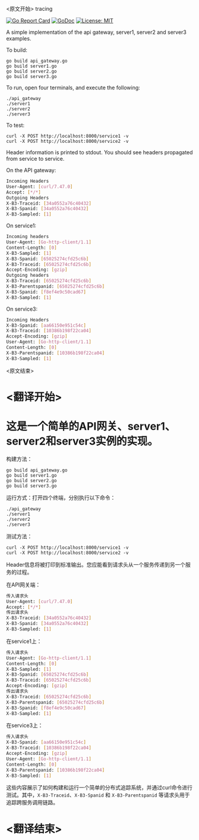 
<原文开始>
tracing

[![Go Report Card](https://goreportcard.com/badge/github.com/gin-contrib/opengintracing)](https://goreportcard.com/report/github.com/gin-contrib/opengintracing)
[![GoDoc](https://godoc.org/github.com/gin-contrib/opengintracing?status.png)](https://godoc.org/github.com/gin-contrib/opengintracing)
[![License: MIT](https://img.shields.io/badge/License-MIT-yellow.svg)](https://opensource.org/licenses/MIT)

A simple implementation of the api gateway, server1, server2 and server3 examples.

To build:

```shell
go build api_gateway.go
go build server1.go
go build server2.go
go build server3.go
```

To run, open four terminals, and execute the following:

```shell
./api_gateway
./server1
./server2
./server3
```

To test:

```shell
curl -X POST http://localhost:8000/service1 -v
curl -X POST http://localhost:8000/service2 -v
```

Header information is printed to stdout. You should see headers propagated from service to service.

On the API gateway:

```sh
Incoming Headers
User-Agent: [curl/7.47.0]
Accept: [*/*]
Outgoing Headers
X-B3-Traceid: [34a0552a76c40432]
X-B3-Spanid: [34a0552a76c40432]
X-B3-Sampled: [1]
```

On service1:

```sh
Incoming headers
User-Agent: [Go-http-client/1.1]
Content-Length: [0]
X-B3-Sampled: [1]
X-B3-Spanid: [65025274cfd25c6b]
X-B3-Traceid: [65025274cfd25c6b]
Accept-Encoding: [gzip]
Outgoing headers
X-B3-Traceid: [65025274cfd25c6b]
X-B3-Parentspanid: [65025274cfd25c6b]
X-B3-Spanid: [f8ef4e9c50cad67]
X-B3-Sampled: [1]
```

On service3:

```sh
Incoming Headers
X-B3-Spanid: [aa66150e951c54c]
X-B3-Traceid: [10386b198f22ca04]
Accept-Encoding: [gzip]
User-Agent: [Go-http-client/1.1]
Content-Length: [0]
X-B3-Parentspanid: [10386b198f22ca04]
X-B3-Sampled: [1]
```

<原文结束>

# <翻译开始>
# 这是一个简单的API网关、server1、server2和server3实例的实现。

构建方法：

```shell
go build api_gateway.go
go build server1.go
go build server2.go
go build server3.go
```

运行方式：打开四个终端，分别执行以下命令：

```shell
./api_gateway
./server1
./server2
./server3
```

测试方法：

```shell
curl -X POST http://localhost:8000/service1 -v
curl -X POST http://localhost:8000/service2 -v
```

Header信息将被打印到标准输出。您应能看到请求头从一个服务传递到另一个服务的过程。

在API网关端：

```sh
传入请求头
User-Agent: [curl/7.47.0]
Accept: [*/*]
传出请求头
X-B3-Traceid: [34a0552a76c40432]
X-B3-Spanid: [34a0552a76c40432]
X-B3-Sampled: [1]
```

在service1上：

```sh
传入请求头
User-Agent: [Go-http-client/1.1]
Content-Length: [0]
X-B3-Sampled: [1]
X-B3-Spanid: [65025274cfd25c6b]
X-B3-Traceid: [65025274cfd25c6b]
Accept-Encoding: [gzip]
传出请求头
X-B3-Traceid: [65025274cfd25c6b]
X-B3-Parentspanid: [65025274cfd25c6b]
X-B3-Spanid: [f8ef4e9c50cad67]
X-B3-Sampled: [1]
```

在service3上：

```sh
传入请求头
X-B3-Spanid: [aa66150e951c54c]
X-B3-Traceid: [10386b198f22ca04]
Accept-Encoding: [gzip]
User-Agent: [Go-http-client/1.1]
Content-Length: [0]
X-B3-Parentspanid: [10386b198f22ca04]
X-B3-Sampled: [1]
``` 

这些内容展示了如何构建和运行一个简单的分布式追踪系统，并通过curl命令进行测试。其中，`X-B3-Traceid`、`X-B3-Spanid` 和 `X-B3-Parentspanid` 等请求头用于追踪跨服务调用链路。

# <翻译结束>

